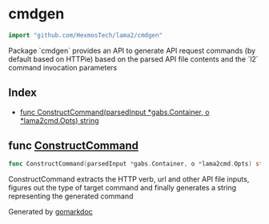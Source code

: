<!-- Code generated by gomarkdoc. DO NOT EDIT -->

# cmdgen

```go
import "github.com/HexmosTech/lama2/cmdgen"
```

Package \`cmdgen\` provides an API to generate API request commands \(by default based on HTTPie\) based on the parsed API file contents and the \`l2\` command invocation parameters

## Index

- [func ConstructCommand(parsedInput *gabs.Container, o *lama2cmd.Opts) string](<#func-constructcommand>)


## func [ConstructCommand](<https://github.com/HexmosTech/Lama2/blob/master/cmdgen/cmdgen.go#L93>)

```go
func ConstructCommand(parsedInput *gabs.Container, o *lama2cmd.Opts) string
```

ConstructCommand extracts the HTTP verb, url and other API file inputs, figures out the type of target command and finally generates a string representing the generated command



Generated by [gomarkdoc](<https://github.com/princjef/gomarkdoc>)
